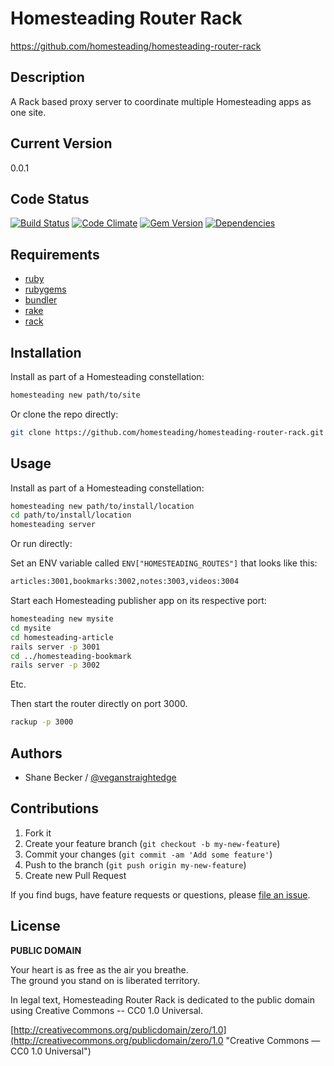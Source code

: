 # Homesteading Router Rack

https://github.com/homesteading/homesteading-router-rack


## Description

A Rack based proxy server to coordinate multiple Homesteading apps as one site.


## Current Version

0.0.1


## Code Status

[![Build Status](https://api.travis-ci.org/homesteading/homesteading-router-rack.png)](https://travis-ci.org/homesteading/homesteading-router-rack)
[![Code Climate](https://codeclimate.com/github/homesteading/homesteading-router-rack.png)](https://codeclimate.com/github/homesteading/homesteading-router-rack)
[![Gem Version](https://badge.fury.io/rb/homesteading.png)](http://badge.fury.io/rb/homesteading)
[![Dependencies](https://gemnasium.com/homesteading/homesteading-router-rack.png?travis)](https://gemnasium.com/homesteading/homesteading-router-rack)


## Requirements

- [ruby](http://ruby-lang.org)
- [rubygems](https://rubygems.org)
- [bundler](http://bundler.io)
- [rake](https://github.com/jimweirich/rake)
- [rack](https://github.com/rack/rack)


## Installation

Install as part of a Homesteading constellation:

```bash
homesteading new path/to/site
```

Or clone the repo directly:

```bash
git clone https://github.com/homesteading/homesteading-router-rack.git
```


## Usage

Install as part of a Homesteading constellation:

```bash
homesteading new path/to/install/location
cd path/to/install/location
homesteading server
```

Or run directly:

Set an ENV variable called `ENV["HOMESTEADING_ROUTES"]` that looks like this:

```bash
articles:3001,bookmarks:3002,notes:3003,videos:3004
```

Start each Homesteading publisher app on its respective port:

```bash
homesteading new mysite
cd mysite
cd homesteading-article
rails server -p 3001
cd ../homesteading-bookmark
rails server -p 3002
```

Etc.

Then start the router directly on port 3000.

```bash
rackup -p 3000
```


## Authors

* Shane Becker / [@veganstraightedge](https:github.com/veganstraightedge)


## Contributions

1. Fork it
2. Create your feature branch (`git checkout -b my-new-feature`)
3. Commit your changes (`git commit -am 'Add some feature'`)
4. Push to the branch (`git push origin my-new-feature`)
5. Create new Pull Request

If you find bugs, have feature requests or questions, please
[file an issue](https://github.com/homesteading/homesteading/issues).


## License

**PUBLIC DOMAIN**

Your heart is as free as the air you breathe. <br>
The ground you stand on is liberated territory.

In legal text, Homesteading Router Rack is dedicated to the public domain
using Creative Commons -- CC0 1.0 Universal.

[http://creativecommons.org/publicdomain/zero/1.0](http://creativecommons.org/publicdomain/zero/1.0 "Creative Commons &mdash; CC0 1.0 Universal")
